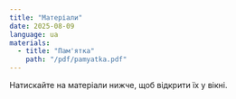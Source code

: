 ```yaml
---
title: "Матеріали"
date: 2025-08-09
language: ua
materials:
  - title: "Пам'ятка"
    path: "/pdf/pamyatka.pdf"
---
```


Натискайте на матеріали нижче, щоб відкрити їх у вікні. 